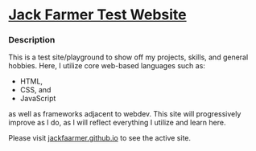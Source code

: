 # [Jack Farmer Test Website](https://jackfaarmer.github.io)

### Description

This is a test site/playground to show off my projects, skills, and general hobbies. Here, I utilize core web-based languages such as:

* HTML,
* CSS, and
* JavaScript

as well as frameworks adjacent to webdev. This site will progressively improve as I do, as I will reflect everything I utilize and learn here.

Please visit [jackfaarmer.github.io](https://jackfaarmer.github.io) to see the active site.
